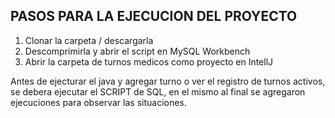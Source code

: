 <h2>PASOS PARA LA EJECUCION DEL PROYECTO</h2>

1. Clonar la carpeta / descargarla
2. Descomprimirla y abrir el script en MySQL Workbench
3. Abrir la carpeta de turnos medicos como proyecto en IntellJ

Antes de ejecturar el java y agregar turno o ver el registro de turnos activos, 
se debera ejecutar el SCRIPT de SQL, en el mismo al final se agregaron ejecuciones para observar las situaciones.

